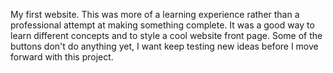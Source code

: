 My first website.  This was more of a learning experience rather than a professional attempt at making something complete.  It was a good way to learn different concepts and to style a cool website front page.  Some of the buttons don't do anything yet, I want keep testing new ideas before I move forward with this project. 
